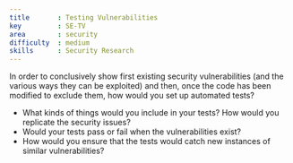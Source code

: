 ```yaml
---
title       : Testing Vulnerabilities
key         : SE-TV
area        : security
difficulty  : medium
skills      : Security Research
---
```


In order to conclusively show first existing security vulnerabilities
(and the various ways they can be exploited) and then, once the code has been modified to exclude
them, how would you set up automated tests?

 - What kinds of things would you include in your tests? How would you replicate the security issues?
 - Would your tests pass or fail when the vulnerabilities exist?
 - How would you ensure that the tests would catch new instances of similar vulnerabilities?

